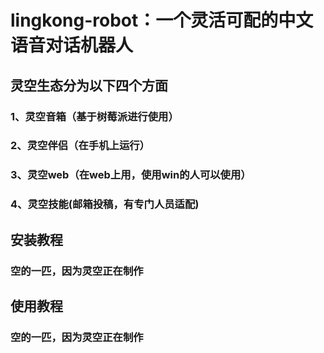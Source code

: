 # lingkong-robot：一个灵活可配的中文语音对话机器人


## 灵空生态分为以下四个方面
### 1、灵空音箱（基于树莓派进行使用）

### 2、灵空伴侣（在手机上运行）

### 3、灵空web（在web上用，使用win的人可以使用）

### 4、灵空技能(邮箱投稿，有专门人员适配)

## 安装教程
### 空的一匹，因为灵空正在制作

## 使用教程
### 空的一匹，因为灵空正在制作

